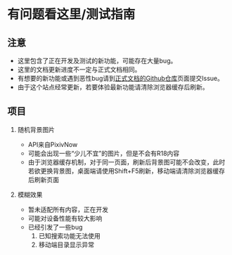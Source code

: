 # 有问题看这里/测试指南

## 注意

* 这里包含了正在开发及测试的新功能，可能存在大量bug。
* 这里的文档更新进度不一定与正式文档相同。
* 有想要的新功能或遇到恶性bug请到[正式文档的Github仓库](https://github.com/Yulljie/CattleEatsGrass/issues)页面提交Issue。
* 由于这个站点经常更新，若要体验最新功能请清除浏览器缓存后刷新。

## 项目

1. 随机背景图片
    * API来自PixivNow
    * 可能会出现一些“少儿不宜”的图片，但是不会有R18内容
    * 由于浏览器缓存机制，对于同一页面，刷新后背景图可能不会改变，此时若欲更换背景图，桌面端请使用Shift+F5刷新，移动端请清除浏览器缓存后刷新页面

2. 模糊效果
    * 暂未适配所有内容，正在开发
    * 可能对设备性能有较大影响
    * 已经引发了一些bug
      1. 已知搜索功能无法使用
      2. 移动端目录显示异常
